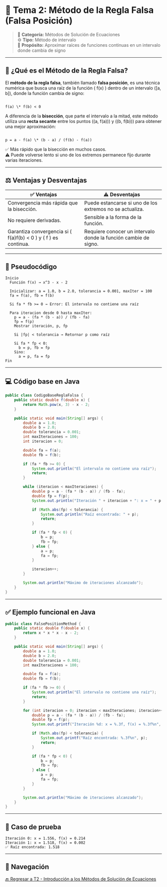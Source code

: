 # 📐 Tema 2: Método de la Regla Falsa (Falsa Posición)

> 📌 **Categoría:** Métodos de Solución de Ecuaciones  
> ⚙️ **Tipo:** Método de intervalo  
> 🎯 **Propósito:** Aproximar raíces de funciones continuas en un intervalo donde cambia de signo

---

## 🧠 ¿Qué es el Método de la Regla Falsa?

El **método de la regla falsa**, también llamado **falsa posición**, es una técnica numérica que busca una raíz de la función \( f(x) \) dentro de un intervalo \([a, b]\), donde la función cambia de signo:

```

f(a) \* f(b) < 0

```

A diferencia de la **bisección**, que parte el intervalo a la mitad, este método utiliza una **recta secante** entre los puntos \((a, f(a))\) y \((b, f(b))\) para obtener una mejor aproximación:

```

p = a - f(a) \* (b - a) / (f(b) - f(a))

````

✅ Más rápido que la bisección en muchos casos.  
⚠️ Puede volverse lento si uno de los extremos permanece fijo durante varias iteraciones.

---

## ⚖️ Ventajas y Desventajas

| ✅ Ventajas                                                                 | ⚠️ Desventajas                                                                         |
|-----------------------------------------------------------------------------|-----------------------------------------------------------------------------------------|
| Convergencia más rápida que la bisección.                                   | Puede estancarse si uno de los extremos no se actualiza.                               |
| No requiere derivadas.                                                     | Sensible a la forma de la función.                                                     |
| Garantiza convergencia si \( f(a)f(b) < 0 \) y \( f \) es continua.        | Requiere conocer un intervalo donde la función cambie de signo.                        |

---

## 🧮 Pseudocódigo

```text
Inicio
  Función f(x) → x^3 - x - 2

  Inicializar: a = 1.0, b = 2.0, tolerancia = 0.001, maxIter = 100
  fa = f(a), fb = f(b)

  Si fa * fb >= 0 → Error: El intervalo no contiene una raíz

  Para iteracion desde 0 hasta maxIter:
    p = a - (fa * (b - a)) / (fb - fa)
    fp = f(p)
    Mostrar iteración, p, fp

    Si |fp| < tolerancia → Retornar p como raíz

    Si fa * fp < 0:
      b = p, fb = fp
    Sino:
      a = p, fa = fp
Fin
````

---

## 💻 Código base en Java

```java
public class CodigoBaseReglaFalsa {
    public static double f(double x) {
        return Math.pow(x, 3) - x - 2;
    }

    public static void main(String[] args) {
        double a = 1.0;
        double b = 2.0;
        double tolerancia = 0.001;
        int maxIteraciones = 100;
        int iteracion = 0;

        double fa = f(a);
        double fb = f(b);

        if (fa * fb >= 0) {
            System.out.println("El intervalo no contiene una raíz");
            return;
        }

        while (iteracion < maxIteraciones) {
            double p = a - (fa * (b - a)) / (fb - fa);
            double fp = f(p);
            System.out.println("Iteración " + iteracion + ": x = " + p + ", f(x) = " + fp);

            if (Math.abs(fp) < tolerancia) {
                System.out.println("Raíz encontrada: " + p);
                return;
            }

            if (fa * fp < 0) {
                b = p;
                fb = fp;
            } else {
                a = p;
                fa = fp;
            }

            iteracion++;
        }

        System.out.println("Máximo de iteraciones alcanzado");
    }
}
```

---

## ✅ Ejemplo funcional en Java

```java
public class FalsePositionMethod {
    public static double f(double x) {
        return x * x * x - x - 2;
    }

    public static void main(String[] args) {
        double a = 1.0;
        double b = 2.0;
        double tolerancia = 0.001;
        int maxIteraciones = 100;

        double fa = f(a);
        double fb = f(b);

        if (fa * fb >= 0) {
            System.out.println("El intervalo no contiene una raíz");
            return;
        }

        for (int iteracion = 0; iteracion < maxIteraciones; iteracion++) {
            double p = a - (fa * (b - a)) / (fb - fa);
            double fp = f(p);
            System.out.printf("Iteración %d: x = %.3f, f(x) = %.3f%n", iteracion, p, fp);

            if (Math.abs(fp) < tolerancia) {
                System.out.printf("Raíz encontrada: %.3f%n", p);
                return;
            }

            if (fa * fp < 0) {
                b = p;
                fb = fp;
            } else {
                a = p;
                fa = fp;
            }
        }

        System.out.println("Máximo de iteraciones alcanzado");
    }
}
```

---

## 🔬 Caso de prueba

```text
Iteración 0: x = 1.556, f(x) = 0.214
Iteración 1: x = 1.518, f(x) = 0.002
✅ Raíz encontrada: 1.518
```

---

## 🔗 Navegación

[🔙 Regresar a T2 - Introducción a los Métodos de Solución de Ecuaciones](https://github.com/Juan200519287393u83/Metodos_Numericos/blob/main/T2%20-%20M%C3%A9todos%20de%20Soluci%C3%B3n%20de%20Ecuaciones/Introducci%C3%B3n%20a%20los%20M%C3%A9todos%20de%20Soluci%C3%B3n%20de%20Ecuaciones.md)
